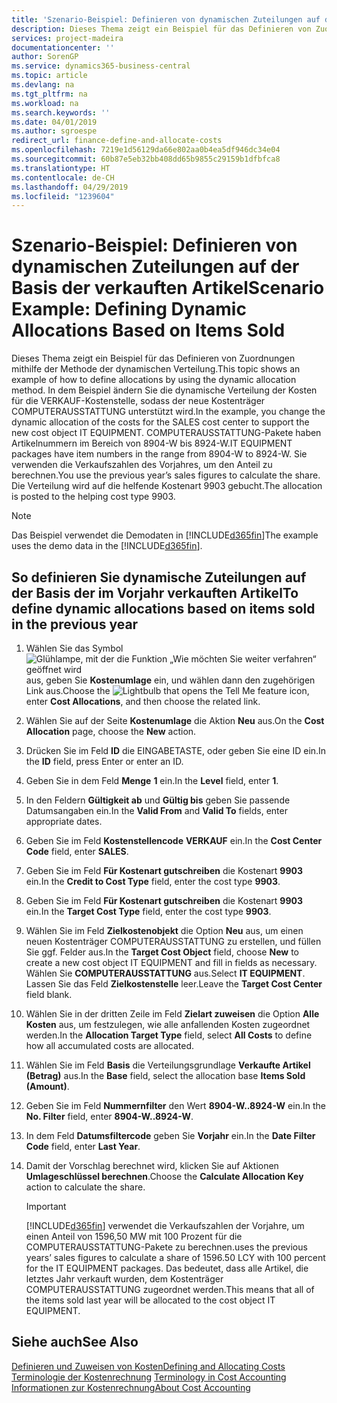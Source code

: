 ```yaml
---
title: 'Szenario-Beispiel: Definieren von dynamischen Zuteilungen auf der Basis der verkauften Artikel | Microsoft Docs'
description: Dieses Thema zeigt ein Beispiel für das Definieren von Zuordnungen mithilfe der Methode der dynamischen Verteilung.
services: project-madeira
documentationcenter: ''
author: SorenGP
ms.service: dynamics365-business-central
ms.topic: article
ms.devlang: na
ms.tgt_pltfrm: na
ms.workload: na
ms.search.keywords: ''
ms.date: 04/01/2019
ms.author: sgroespe
redirect_url: finance-define-and-allocate-costs
ms.openlocfilehash: 7219e1d56129da66e802aa0b4ea5df946dc34e04
ms.sourcegitcommit: 60b87e5eb32bb408dd65b9855c29159b1dfbfca8
ms.translationtype: HT
ms.contentlocale: de-CH
ms.lasthandoff: 04/29/2019
ms.locfileid: "1239604"
---
```

# <a name="scenario-example-defining-dynamic-allocations-based-on-items-sold"></a><span data-ttu-id="34508-103">Szenario-Beispiel: Definieren von dynamischen Zuteilungen auf der Basis der verkauften Artikel</span><span class="sxs-lookup"><span data-stu-id="34508-103">Scenario Example: Defining Dynamic Allocations Based on Items Sold</span></span>
<span data-ttu-id="34508-104">Dieses Thema zeigt ein Beispiel für das Definieren von Zuordnungen mithilfe der Methode der dynamischen Verteilung.</span><span class="sxs-lookup"><span data-stu-id="34508-104">This topic shows an example of how to define allocations by using the dynamic allocation method.</span></span> <span data-ttu-id="34508-105">In dem Beispiel ändern Sie die dynamische Verteilung der Kosten für die VERKAUF-Kostenstelle, sodass der neue Kostenträger COMPUTERAUSSTATTUNG unterstützt wird.</span><span class="sxs-lookup"><span data-stu-id="34508-105">In the example, you change the dynamic allocation of the costs for the SALES cost center to support the new cost object IT EQUIPMENT.</span></span> <span data-ttu-id="34508-106">COMPUTERAUSSTATTUNG-Pakete haben Artikelnummern im Bereich von 8904-W bis 8924-W.</span><span class="sxs-lookup"><span data-stu-id="34508-106">IT EQUIPMENT packages have item numbers in the range from 8904-W to 8924-W.</span></span> <span data-ttu-id="34508-107">Sie verwenden die Verkaufszahlen des Vorjahres, um den Anteil zu berechnen.</span><span class="sxs-lookup"><span data-stu-id="34508-107">You use the previous year’s sales figures to calculate the share.</span></span> <span data-ttu-id="34508-108">Die Verteilung wird auf die helfende Kostenart 9903 gebucht.</span><span class="sxs-lookup"><span data-stu-id="34508-108">The allocation is posted to the helping cost type 9903.</span></span>  

> [!NOTE]  
>  <span data-ttu-id="34508-109">Das Beispiel verwendet die Demodaten in [!INCLUDE[d365fin](includes/d365fin_md.md)]</span><span class="sxs-lookup"><span data-stu-id="34508-109">The example uses the demo data in the [!INCLUDE[d365fin](includes/d365fin_md.md)].</span></span>  

## <a name="to-define-dynamic-allocations-based-on-items-sold-in-the-previous-year"></a><span data-ttu-id="34508-110">So definieren Sie dynamische Zuteilungen auf der Basis der im Vorjahr verkauften Artikel</span><span class="sxs-lookup"><span data-stu-id="34508-110">To define dynamic allocations based on items sold in the previous year</span></span>  

1.  <span data-ttu-id="34508-111">Wählen Sie das Symbol ![Glühlampe, mit der die Funktion „Wie möchten Sie weiter verfahren“ geöffnet wird](media/ui-search/search_small.png "Wie möchten Sie weiter verfahren?") aus, geben Sie **Kostenumlage** ein, und wählen dann den zugehörigen Link aus.</span><span class="sxs-lookup"><span data-stu-id="34508-111">Choose the ![Lightbulb that opens the Tell Me feature](media/ui-search/search_small.png "Tell me what you want to do") icon, enter **Cost Allocations**, and then choose the related link.</span></span>  
2.  <span data-ttu-id="34508-112">Wählen Sie auf der Seite **Kostenumlage** die Aktion **Neu** aus.</span><span class="sxs-lookup"><span data-stu-id="34508-112">On the **Cost Allocation** page, choose the **New** action.</span></span>  
3.  <span data-ttu-id="34508-113">Drücken Sie im Feld **ID** die EINGABETASTE, oder geben Sie eine ID ein.</span><span class="sxs-lookup"><span data-stu-id="34508-113">In the **ID** field, press Enter or enter an ID.</span></span>  
4.  <span data-ttu-id="34508-114">Geben Sie in dem Feld **Menge** **1** ein.</span><span class="sxs-lookup"><span data-stu-id="34508-114">In the **Level** field, enter **1**.</span></span>  
5.  <span data-ttu-id="34508-115">In den Feldern **Gültigkeit ab** und **Gültig bis** geben Sie passende Datumsangaben ein.</span><span class="sxs-lookup"><span data-stu-id="34508-115">In the **Valid From** and **Valid To** fields, enter appropriate dates.</span></span>  
6.  <span data-ttu-id="34508-116">Geben Sie im Feld **Kostenstellencode** **VERKAUF** ein.</span><span class="sxs-lookup"><span data-stu-id="34508-116">In the **Cost Center Code** field, enter **SALES**.</span></span>  
7.  <span data-ttu-id="34508-117">Geben Sie im Feld **Für Kostenart gutschreiben** die Kostenart **9903** ein.</span><span class="sxs-lookup"><span data-stu-id="34508-117">In the **Credit to Cost Type** field, enter the cost type **9903**.</span></span>  
8.  <span data-ttu-id="34508-118">Geben Sie im Feld **Für Kostenart gutschreiben** die Kostenart **9903** ein.</span><span class="sxs-lookup"><span data-stu-id="34508-118">In the **Target Cost Type** field, enter the cost type **9903**.</span></span>  
9. <span data-ttu-id="34508-119">Wählen Sie im Feld **Zielkostenobjekt** die Option **Neu** aus, um einen neuen Kostenträger COMPUTERAUSSTATTUNG zu erstellen, und füllen Sie ggf. Felder aus.</span><span class="sxs-lookup"><span data-stu-id="34508-119">In the **Target Cost Object** field, choose **New** to create a new cost object IT EQUIPMENT and fill in fields as necessary.</span></span> <span data-ttu-id="34508-120">Wählen Sie **COMPUTERAUSSTATTUNG** aus.</span><span class="sxs-lookup"><span data-stu-id="34508-120">Select **IT EQUIPMENT**.</span></span> <span data-ttu-id="34508-121">Lassen Sie das Feld **Zielkostenstelle** leer.</span><span class="sxs-lookup"><span data-stu-id="34508-121">Leave the **Target Cost Center** field blank.</span></span>  
10. <span data-ttu-id="34508-122">Wählen Sie in der dritten Zeile im Feld **Zielart zuweisen** die Option **Alle Kosten** aus, um festzulegen, wie alle anfallenden Kosten zugeordnet werden.</span><span class="sxs-lookup"><span data-stu-id="34508-122">In the **Allocation Target Type** field, select **All Costs** to define how all accumulated costs are allocated.</span></span>  
11. <span data-ttu-id="34508-123">Wählen Sie im Feld **Basis** die Verteilungsgrundlage **Verkaufte Artikel (Betrag)** aus.</span><span class="sxs-lookup"><span data-stu-id="34508-123">In the **Base** field, select the allocation base **Items Sold (Amount)**.</span></span>  
12. <span data-ttu-id="34508-124">Geben Sie im Feld **Nummernfilter** den Wert **8904-W..8924-W** ein.</span><span class="sxs-lookup"><span data-stu-id="34508-124">In the **No. Filter** field, enter **8904-W..8924-W**.</span></span>  
13. <span data-ttu-id="34508-125">In dem Feld **Datumsfiltercode** geben Sie **Vorjahr** ein.</span><span class="sxs-lookup"><span data-stu-id="34508-125">In the **Date Filter Code** field, enter **Last Year**.</span></span>  
14. <span data-ttu-id="34508-126">Damit der Vorschlag berechnet wird, klicken Sie auf Aktionen **Umlageschlüssel berechnen**.</span><span class="sxs-lookup"><span data-stu-id="34508-126">Choose the **Calculate Allocation Key** action to calculate the share.</span></span>  

    > [!IMPORTANT]  
    >  [!INCLUDE[d365fin](includes/d365fin_md.md)] <span data-ttu-id="34508-127">verwendet die Verkaufszahlen der Vorjahre, um einen Anteil von 1596,50 MW mit 100 Prozent für die COMPUTERAUSSTATTUNG-Pakete zu berechnen.</span><span class="sxs-lookup"><span data-stu-id="34508-127">uses the previous years’ sales figures to calculate a share of 1596.50 LCY with 100 percent for the IT EQUIPMENT packages.</span></span> <span data-ttu-id="34508-128">Das bedeutet, dass alle Artikel, die letztes Jahr verkauft wurden, dem Kostenträger COMPUTERAUSSTATTUNG zugeordnet werden.</span><span class="sxs-lookup"><span data-stu-id="34508-128">This means that all of the items sold last year will be allocated to the cost object IT EQUIPMENT.</span></span>  

## <a name="see-also"></a><span data-ttu-id="34508-129">Siehe auch</span><span class="sxs-lookup"><span data-stu-id="34508-129">See Also</span></span>  
[<span data-ttu-id="34508-130">Definieren und Zuweisen von Kosten</span><span class="sxs-lookup"><span data-stu-id="34508-130">Defining and Allocating Costs</span></span>](finance-define-and-allocate-costs.md)  
<span data-ttu-id="34508-131">[Terminologie der Kostenrechnung](finance-terminology-in-cost-accounting.md) </span><span class="sxs-lookup"><span data-stu-id="34508-131">[Terminology in Cost Accounting](finance-terminology-in-cost-accounting.md) </span></span>  
[<span data-ttu-id="34508-132">Informationen zur Kostenrechnung</span><span class="sxs-lookup"><span data-stu-id="34508-132">About Cost Accounting</span></span>](finance-about-cost-accounting.md)
